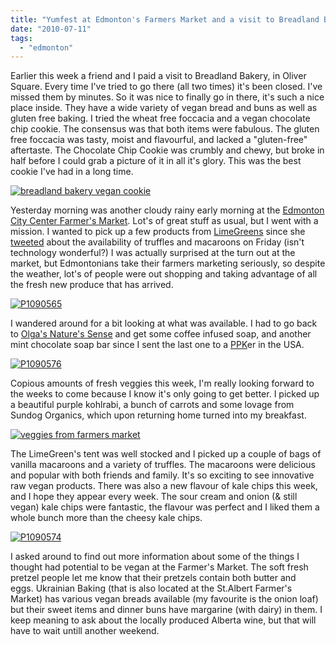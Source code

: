 ```yaml
---
title: "Yumfest at Edmonton's Farmers Market and a visit to Breadland Bakery."
date: "2010-07-11"
tags:
  - "edmonton"
---
```


Earlier this week a friend and I paid a visit to Breadland Bakery, in Oliver Square. Every time I've tried to go there (all two times) it's been closed. I've missed them by minutes. So it was nice to finally go in there, it's such a nice place inside. They have a wide variety of vegan bread and buns as well as gluten free baking. I tried the wheat free foccacia and a vegan chocolate chip cookie. The consensus was that both items were fabulous. The gluten free foccacia was tasty, moist and flavourful, and lacked a "gluten-free" aftertaste. The Chocolate Chip Cookie was crumbly and chewy, but broke in half before I could grab a picture of it in all it's glory. This was the best cookie I've had in a long time.  


[![breadland bakery vegan cookie](images/4783286710_e9f2b046af.jpg)](http://www.flickr.com/photos/prairiev/4783286710/ "breadland bakery vegan cookie by MeShellG, on Flickr")



Yesterday morning was another cloudy rainy early morning at the [Edmonton City Center Farmer's Market](http://www.city-market.ca/). Lot's of great stuff as usual, but I went with a mission. I wanted to pick up a few products from [LimeGreens](http://limegreens.com/) since she [tweeted](http://twitter.com/livelimegreens) about the availability of truffles and macaroons on Friday (isn't technology wonderful?) I was actually surprised at the turn out at the market, but Edmontonians take their farmers marketing seriously, so despite the weather, lot's of people were out shopping and taking advantage of all the fresh new produce that has arrived.  


[![P1090565](images/4780768635_b17bd9f6b3.jpg)](http://www.flickr.com/photos/prairiev/4780768635/ "P1090565 by MeShellG, on Flickr")



I wandered around for a bit looking at what was available. I had to go back to [Olga's Nature's Sense](http://natures-sense.com/) and get some coffee infused soap, and another mint chocolate soap bar since I sent the last one to a [PPK](http://www.theppk.com/)er in the USA.  


[![P1090576](images/4780768759_82ef3121db.jpg)](http://www.flickr.com/photos/prairiev/4780768759/ "P1090576 by MeShellG, on Flickr")



Copious amounts of fresh veggies this week, I'm really looking forward to the weeks to come because I know it's only going to get better. I picked up a beautiful purple kohlrabi, a bunch of carrots and some lovage from Sundog Organics, which upon returning home turned into my breakfast.  


[![veggies from farmers market](images/4783359174_02c0ae1def.jpg)](http://www.flickr.com/photos/prairiev/4783359174/ "veggies from farmers market by MeShellG, on Flickr")



The LimeGreen's tent was well stocked and I picked up a couple of bags of vanilla macaroons and a variety of truffles. The macaroons were delicious and popular with both friends and family. It's so exciting to see innovative raw vegan products. There was also a new flavour of kale chips this week, and I hope they appear every week. The sour cream and onion (& still vegan) kale chips were fantastic, the flavour was perfect and I liked them a whole bunch more than the cheesy kale chips.  


[![P1090574](images/4780768695_493e487d7a.jpg)](http://www.flickr.com/photos/prairiev/4780768695/ "P1090574 by MeShellG, on Flickr")



I asked around to find out more information about some of the things I thought had potential to be vegan at the Farmer's Market. The soft fresh pretzel people let me know that their pretzels contain both butter and eggs. Ukrainian Baking (that is also located at the St.Albert Farmer's Market) has various vegan breads available (my favourite is the onion loaf) but their sweet items and dinner buns have margarine (with dairy) in them. I keep meaning to ask about the locally produced Alberta wine, but that will have to wait untill another weekend.
